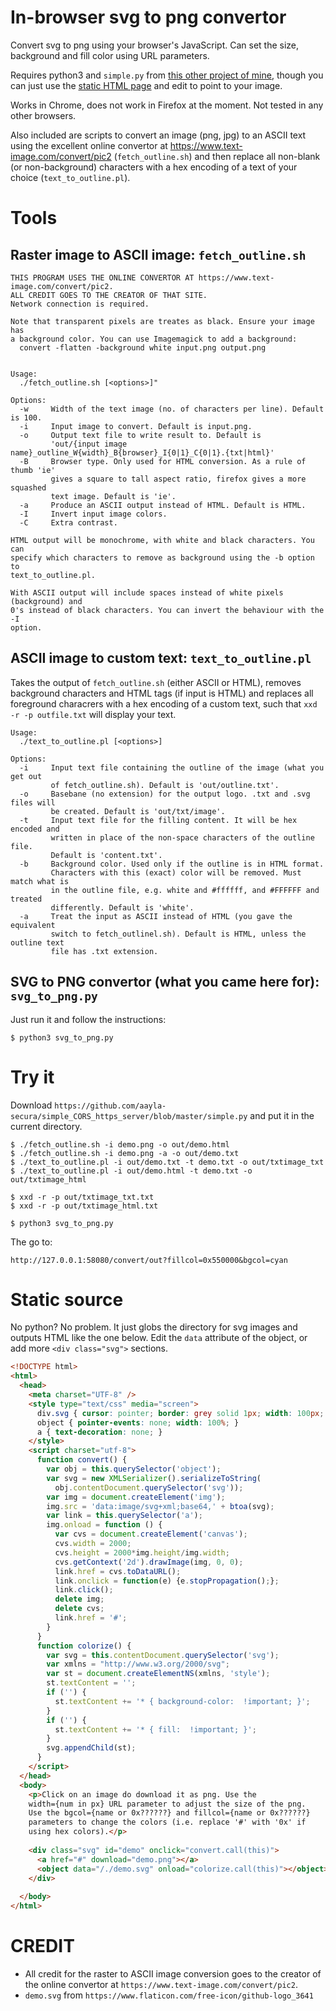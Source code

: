 # In-browser svg to png convertor

Convert svg to png using your browser's JavaScript. Can set the size,
background and fill color using URL parameters.

Requires python3 and `simple.py` from [this other project of
mine](https://github.com/aayla-secura/simple_CORS_https_server), though you can
just use the [static HTML page](#static-source) and edit to point to your image.

Works in Chrome, does not work in Firefox at the moment. Not tested in any
other browsers.

Also included are scripts to convert an image (png, jpg) to an ASCII text using
the excellent online convertor at https://www.text-image.com/convert/pic2
(`fetch_outline.sh`) and then replace all non-blank (or non-background)
characters with a hex encoding of a text of your choice (`text_to_outline.pl`).

# Tools

## Raster image to ASCII image: `fetch_outline.sh`

```
THIS PROGRAM USES THE ONLINE CONVERTOR AT https://www.text-image.com/convert/pic2.
ALL CREDIT GOES TO THE CREATOR OF THAT SITE.
Network connection is required.

Note that transparent pixels are treates as black. Ensure your image has
a background color. You can use Imagemagick to add a background:
  convert -flatten -background white input.png output.png


Usage:
  ./fetch_outline.sh [<options>]"

Options:
  -w     Width of the text image (no. of characters per line). Default is 100.
  -i     Input image to convert. Default is input.png.
  -o     Output text file to write result to. Default is
         'out/{input image name}_outline_W{width}_B{browser}_I{0|1}_C{0|1}.{txt|html}'
  -B     Browser type. Only used for HTML conversion. As a rule of thumb 'ie'
         gives a square to tall aspect ratio, firefox gives a more squashed
         text image. Default is 'ie'.
  -a     Produce an ASCII output instead of HTML. Default is HTML.
  -I     Invert input image colors.
  -C     Extra contrast.

HTML output will be monochrome, with white and black characters. You can
specify which characters to remove as background using the -b option to
text_to_outline.pl.

With ASCII output will include spaces instead of white pixels (background) and
0's instead of black characters. You can invert the behaviour with the -I
option.
```

## ASCII image to custom text: `text_to_outline.pl`

Takes the output of `fetch_outline.sh` (either ASCII or HTML), removes
background characters and HTML tags (if input is HTML) and replaces all
foreground characrers with a hex encoding of a custom text, such that `xxd -r
-p outfile.txt` will display your text.

```
Usage:
  ./text_to_outline.pl [<options>]

Options:
  -i     Input text file containing the outline of the image (what you get out
         of fetch_outline.sh). Default is 'out/outline.txt'.
  -o     Basebane (no extension) for the output logo. .txt and .svg files will
         be created. Default is 'out/txt/image'.
  -t     Input text file for the filling content. It will be hex encoded and
         written in place of the non-space characters of the outline file.
         Default is 'content.txt'.
  -b     Background color. Used only if the outline is in HTML format.
         Characters with this (exact) color will be removed. Must match what is
         in the outline file, e.g. white and #ffffff, and #FFFFFF and treated
         differently. Default is 'white'.
  -a     Treat the input as ASCII instead of HTML (you gave the equivalent
         switch to fetch_outlinel.sh). Default is HTML, unless the outline text
         file has .txt extension.
```

## SVG to PNG convertor (what you came here for): `svg_to_png.py`

Just run it and follow the instructions:

```console
$ python3 svg_to_png.py
```

# Try it

Download `https://github.com/aayla-secura/simple_CORS_https_server/blob/master/simple.py` and put it in the current directory.

```console
$ ./fetch_outline.sh -i demo.png -o out/demo.html
$ ./fetch_outline.sh -i demo.png -a -o out/demo.txt
$ ./text_to_outline.pl -i out/demo.txt -t demo.txt -o out/txtimage_txt
$ ./text_to_outline.pl -i out/demo.html -t demo.txt -o out/txtimage_html
```

```console
$ xxd -r -p out/txtimage_txt.txt
$ xxd -r -p out/txtimage_html.txt
```

```console
$ python3 svg_to_png.py
```

The go to:

```
http://127.0.0.1:58080/convert/out?fillcol=0x550000&bgcol=cyan
```

# Static source

No python? No problem. It just globs the directory for svg images and outputs
HTML like the one below. Edit the `data` attribute of the object, or add more
`<div class="svg">` sections.

```html
<!DOCTYPE html>
<html>
  <head>
    <meta charset="UTF-8" />
    <style type="text/css" media="screen">
      div.svg { cursor: pointer; border: grey solid 1px; width: 100px; float: left }
      object { pointer-events: none; width: 100%; }
      a { text-decoration: none; }
    </style>
    <script charset="utf-8">
      function convert() {
        var obj = this.querySelector('object');
        var svg = new XMLSerializer().serializeToString(
          obj.contentDocument.querySelector('svg'));
        var img = document.createElement('img');
        img.src = 'data:image/svg+xml;base64,' + btoa(svg);
        var link = this.querySelector('a');
        img.onload = function () {
          var cvs = document.createElement('canvas');
          cvs.width = 2000;
          cvs.height = 2000*img.height/img.width;
          cvs.getContext('2d').drawImage(img, 0, 0);
          link.href = cvs.toDataURL();
          link.onclick = function(e) {e.stopPropagation();};
          link.click();
          delete img;
          delete cvs;
          link.href = '#';
        }
      }
      function colorize() {
        var svg = this.contentDocument.querySelector('svg');
        var xmlns = "http://www.w3.org/2000/svg";
        var st = document.createElementNS(xmlns, 'style');
        st.textContent = '';
        if ('') {
          st.textContent += '* { background-color:  !important; }';
        }
        if ('') {
          st.textContent += '* { fill:  !important; }';
        }
        svg.appendChild(st);
      }
    </script>
  </head>
  <body>
    <p>Click on an image do download it as png. Use the
    width={num in px} URL parameter to adjust the size of the png.
    Use the bgcol={name or 0x??????} and fillcol={name or 0x??????}
    parameters to change the colors (i.e. replace '#' with '0x' if
    using hex colors).</p>
    
    <div class="svg" id="demo" onclick="convert.call(this)">
      <a href="#" download="demo.png"></a>
      <object data="/./demo.svg" onload="colorize.call(this)"></object>
    </div>
            
  </body>
</html>
```

# CREDIT

* All credit for the raster to ASCII image conversion goes to the creator of
  the online convertor at `https://www.text-image.com/convert/pic2`.
* `demo.svg` from `https://www.flaticon.com/free-icon/github-logo_3641`
